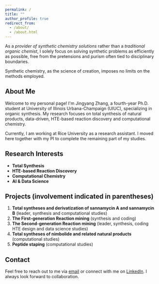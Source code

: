```yaml
---
permalink: /
title: ""
author_profile: true
redirect_from: 
  - /about/
  - /about.html
---
```


As a *provider of synthetic chemistry solutions* rather than a *traditional organic chemist*, I solely focus on solving synthetic problems as efficiently as possible, free from the pretensions and purism often tied to disciplinary boundaries.

Synthetic chemistry, as the science of creation, imposes no limits on the methods employed.

## About Me
Welcome to my personal page! I'm Jingyang Zhang, a fourth-year Ph.D. student at University of Illinois Urbana-Champaign (UIUC), specializing in organic synthesis. My research focuses on total synthesis of natural products, data-driven, HTE-based reaction discovery and computational chemistry.  

Currently, I am working at Rice University as a research assistant. I moved here together with my PI to complete the remaining part of my studies.

## Research Interests
- **Total Synthesis**
- **HTE-based Reaction Discovery**
- **Computational Chemistry**
- **AI & Data Science**

## Projects (involvement indicated in parentheses)
1. **Total syntheses and derivatization of sannamycin A and sannamycin B** (leader, synthesis and computational studies)
2. **The First-generation Reaction mining** (synthesis and coding)
3. **The Second-generation Reaction mining** (leader, synthesis, coding HTE design and data science studies)
4. **Total syntheses of nimbolide and related natural products** (computational studies)
5. **Peptide staping** (computational studies)

## Contact
Feel free to reach out to me via [email](mailto:jz111@illinois.edu) or connect with me on [LinkedIn](https://www.linkedin.com/in/jingyangzhang-chem/). I always look forward to collaboration.
